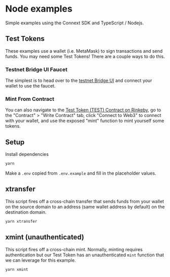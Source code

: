 # Node examples

Simple examples using the Connext SDK and TypeScript / Nodejs.

## Test Tokens

These examples use a wallet (i.e. MetaMask) to sign transactions and send funds. You may need some Test Tokens! There are a couple ways to do this.

### Testnet Bridge UI Faucet
The simplest is to head over to the [testnet Bridge UI](https://amarok-testnet.coinhippo.io/) and connect your wallet to use the faucet.

### Mint From Contract
You can also navigate to the [Test Token (TEST) Contract on Rinkeby](https://rinkeby.etherscan.io/address/0x3FFc03F05D1869f493c7dbf913E636C6280e0ff9#writeContract), go to the "Contract" > "Write Contract" tab, click "Connect to Web3" to connect with your wallet, and use the exposed "mint" function to mint yourself some tokens.

## Setup

Install dependencies

```bash
yarn
```

Make a `.env` copied from `.env.example` and fill in the placeholder values.

## xtransfer

This script fires off a cross-chain transfer that sends funds from your wallet on the source domain to an address (same wallet address by default) on the destination domain.

```bash
yarn xtransfer
```

## xmint (unauthenticated)

This script fires off a cross-chain mint. Normally, minting requires authentication but our Test Token has an unauthenticated `mint` function that we can leverage for this example.

```bash
yarn xmint
```
